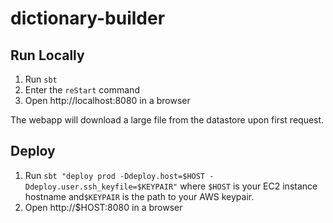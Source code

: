 dictionary-builder
==================

## Run Locally

1. Run `sbt`
2. Enter the `reStart` command
3. Open http://localhost:8080 in a browser

The webapp will download a large file from the datastore upon first request.

## Deploy 
1. Run `sbt "deploy prod -Ddeploy.host=$HOST -Ddeploy.user.ssh_keyfile=$KEYPAIR"` where `$HOST` is your EC2 instance hostname and`$KEYPAIR` is the path to your AWS keypair.
2. Open http://$HOST:8080 in a browser
